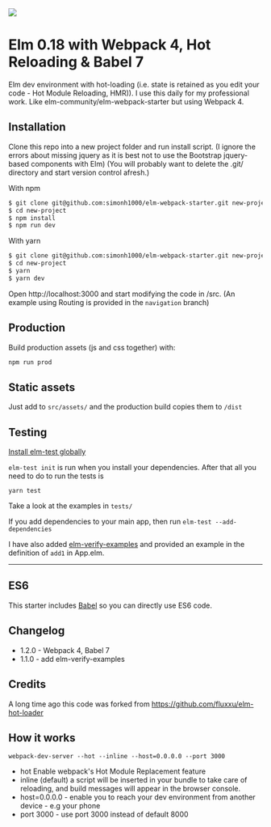 <img src="https://circleci.com/gh/simonh1000/elm-webpack-starter.png?circle-token=:circle-token">

# Elm 0.18 with Webpack 4, Hot Reloading & Babel 7

Elm dev environment with hot-loading (i.e. state is retained as you edit your code - Hot Module Reloading, HMR)). I use this daily for my professional work. Like elm-community/elm-webpack-starter but using Webpack 4.

## Installation

Clone this repo into a new project folder and run install script.
(I ignore the errors about missing jquery as it is best not to use the Bootstrap jquery-based components with Elm)
(You will probably want to delete the .git/ directory and start version control afresh.)

With npm

```sh
$ git clone git@github.com:simonh1000/elm-webpack-starter.git new-project
$ cd new-project
$ npm install
$ npm run dev
```

With yarn
```sh
$ git clone git@github.com:simonh1000/elm-webpack-starter.git new-project
$ cd new-project
$ yarn
$ yarn dev
 ```

Open http://localhost:3000 and start modifying the code in /src.
(An example using Routing is provided in the `navigation` branch)

## Production

Build production assets (js and css together) with:

```sh
npm run prod
```

## Static assets

Just add to `src/assets/` and the production build copies them to `/dist`

## Testing

[Install elm-test globally](https://github.com/elm-community/elm-test#running-tests-locally)

`elm-test init` is run when you install your dependencies. After that all you need to do to run the tests is

```
yarn test
```

Take a look at the examples in `tests/`

If you add dependencies to your main app, then run `elm-test --add-dependencies`

I have also added [elm-verify-examples](https://github.com/stoeffel/elm-verify-examples) and provided an example in the definition of `add1` in App.elm.

<hr />

## ES6

This starter includes [Babel](https://babeljs.io/) so you can directly use ES6 code.

## Changelog

 - 1.2.0 - Webpack 4, Babel 7
 - 1.1.0 - add elm-verify-examples

 ## Credits

 A long time ago this code was forked from https://github.com/fluxxu/elm-hot-loader


 ## How it works

 `webpack-dev-server --hot --inline --host=0.0.0.0 --port 3000`

  - hot Enable webpack's Hot Module Replacement feature
  - inline (default) a script will be inserted in your bundle to take care of reloading, and build messages will appear in the browser console.
  - host=0.0.0.0 - enable you to reach your dev environment from another device - e.g  your phone
  - port 3000 - use port 3000 instead of default 8000

